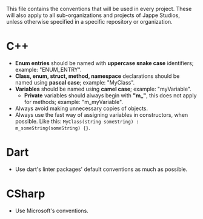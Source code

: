 This file contains the conventions that will be used in every project. These will also apply to all sub-organizations and projects of Jappe Studios, unless otherwise specified in a specific repository or organization.

# C++
- **Enum entries** should be named with **uppercase snake case** identifiers; example: "ENUM_ENTRY".
- **Class, enum, struct, method, namespace** declarations should be named using **pascal case**; example: "MyClass".
- **Variables** should be named using **camel case**; example: "myVariable".
  - **Private** variables should always begin with **"m_"**, this does not apply for methods; example: "m_myVariable".
- Always avoid making unnecessary copies of objects.
- Always use the fast way of assigning variables in constructors, when possible. Like this: `MyClass(string someString) : m_someString(someString) {}`.

# Dart
- Use dart's linter packages' default conventions as much as possible.

# CSharp
- Use Microsoft's conventions.
